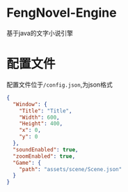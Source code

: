 # FengNovel-Engine
基于java的文字小说引擎
# 配置文件
配置文件位于`/config.json`,为json格式

```json
{
  "Window": {
    "Title": "Title",
    "Width": 600,
    "Height": 400,
    "x": 0,
    "y": 0
  },
  "soundEnabled": true,
  "zoomEnabled": true,
  "Game": {
    "path": "assets/scene/Scene.json"
  }
}
```